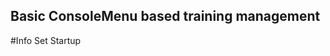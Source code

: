 Basic ConsoleMenu based training management
-------------------------------------------
#Info
Set Startup